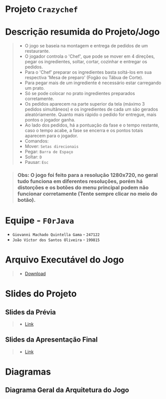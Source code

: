 # Projeto `Crazychef`

# Descrição resumida do Projeto/Jogo

> * O jogo se baseia na montagem e entrega de pedidos de um restaurante.
> * O jogador controla o 'Chef', que pode se mover em 4 direções, pegar os ingredientes, soltar, cortar, cozinhar e entregar os pedidos.
> * Para o 'Chef' preparar os ingredientes basta soltá-los em sua respectiva 'Mesa de preparo' (Fogão ou Tábua de Corte).
> * Para pegar mais de um ingrediente é necessário estar carregando um prato.
> * Só se pode colocar no prato ingredientes preparados corretamente.
> * Os pedidos aparecem na parte superior da tela (máximo 3 pedidos simultâneos) e os ingredientes de cada um são gerados aleatóriamente. Quanto mais rápido o pedido for entregue, mais pontos o jogador ganha.
> * Ao lado dos pedidos, há a pontuação da fase e o tempo restante, caso o tempo acabe, a fase se encerra e os pontos totais aparecem para o jogador.
> * Comandos:
>  * Mover: `Setas direcionais`
>  * Pegar: `Barra de Espaço`
>  * Soltar: `D`
>  * Pausar: `Esc`

> ### Obs: O jogo foi feito para a resolução 1280x720, no geral tudo funciona em diferentes resoluções, porém há distorções e os botões do menu principal podem não funcionar corretamente (Tente sempre clicar no meio do botão). 

# Equipe - `F0rJava`
* `Giovanni Machado Quintella Gama` - `247122`
* `João Víctor dos Santos Oliveira` - `199815`

# Arquivo Executável do Jogo

> * [Download](https://github.com/F0rJava/MC322-Colab/raw/main/Crazychef/Crazychef.jar)
 
# Slides do Projeto

## Slides da Prévia
> * [Link](https://drive.google.com/file/d/1XdhJtmzuiu1asdNG0WqONw9V_4sp4p52/view)

## Slides da Apresentação Final
> * [Link](https://docs.google.com/presentation/d/149JKsbZuESQA_N5AeuSi4SHDt1VzXNynNk-ZeZFEMjE/edit#slide=id.g1202abbc024_0_0)

# Diagramas

## Diagrama Geral da Arquitetura do Jogo

> 
